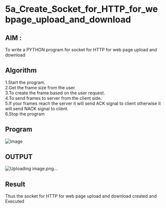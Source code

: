 # 5a_Create_Socket_for_HTTP_for_webpage_upload_and_download
## AIM :
To write a PYTHON program for socket for HTTP for web page upload and download
## Algorithm

1.Start the program.
<BR>
2.Get the frame size from the user
<BR>
3.To create the frame based on the user request.
<BR>
4.To send frames to server from the client side.
<BR>
5.If your frames reach the server it will send ACK signal to client otherwise it will send NACK signal to client.
<BR>
6.Stop the program
<BR>
## Program 
![image](https://github.com/user-attachments/assets/eb863528-8e1a-450c-8c36-ca2ea0f86c05)

## OUTPUT
![Uploading image.png…]()

## Result
Thus the socket for HTTP for web page upload and download created and Executed
